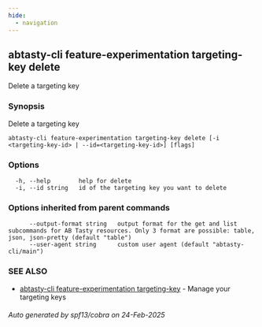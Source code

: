 ```yaml
---
hide:
  - navigation
---
```

## abtasty-cli feature-experimentation targeting-key delete

Delete a targeting key

### Synopsis

Delete a targeting key

```
abtasty-cli feature-experimentation targeting-key delete [-i <targeting-key-id> | --id=<targeting-key-id>] [flags]
```

### Options

```
  -h, --help        help for delete
  -i, --id string   id of the targeting key you want to delete
```

### Options inherited from parent commands

```
      --output-format string   output format for the get and list subcommands for AB Tasty resources. Only 3 format are possible: table, json, json-pretty (default "table")
      --user-agent string      custom user agent (default "abtasty-cli/main")
```

### SEE ALSO

* [abtasty-cli feature-experimentation targeting-key](abtasty-cli_feature-experimentation_targeting-key.md)	 - Manage your targeting keys

###### Auto generated by spf13/cobra on 24-Feb-2025
